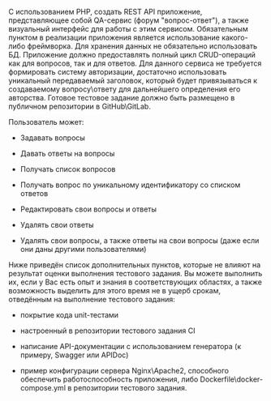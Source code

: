 С использованием PHP, создать REST API приложение, 
представляющее собой QA-сервис (форум "вопрос-ответ"), 
а также визуальный интерфейс для работы с этим сервисом. 
Обязательным пунктом в реализации приложения является 
использование какого-либо фреймворка. Для хранения данных не 
обязательно использовать БД. Приложение должно предоставлять 
полный цикл CRUD-операций как для вопросов, так и для ответов. 
Для данного сервиса не требуется формировать систему авторизации, 
достаточно использовать уникальный передаваемый заголовок, который 
будет привязываться к создаваемому вопросу\ответу для дальнейшего 
определения его авторства. Готовое тестовое задание должно быть 
размещено в публичном репозитории в GitHub\GitLab.

Пользователь может:

- Задавать вопросы

- Давать ответы на вопросы

- Получать список вопросов

- Получать вопрос по уникальному идентификатору со списком ответов

- Редактировать свои вопросы и ответы

- Удалять свои ответы

- Удалять свои вопросы, а также ответы на свои вопросы (даже если они даны другими пользователями)

Ниже приведён список дополнительных пунктов, которые не влияют на 
результат оценки выполнения тестового задания. Вы можете выполнить их, 
если у Вас есть опыт и знания в соответствующих областях, а также 
возможность выделить для этого время не в ущерб срокам, отведённым на 
выполнение тестового задания:

- покрытие кода unit-тестами

- настроенный в репозитории тестового задания CI

- написание API-документации с использованием генератора (к примеру, Swagger или APIDoc)

- пример конфигурации сервера Nginx\Apache2, способного обеспечить 
работоспособность приложения, либо Dockerfile\docker-compose.yml в 
репозитории тестового задания.

